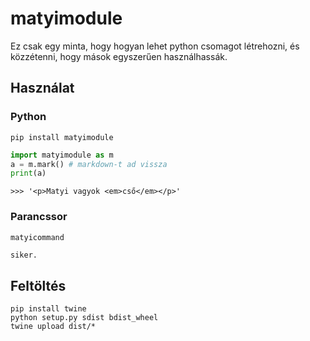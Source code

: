 # matyimodule

Ez csak egy minta, hogy hogyan lehet python csomagot létrehozni, és
közzétenni, hogy mások egyszerűen használhassák.

## Használat

### Python

`pip install matyimodule`

``` python
import matyimodule as m
a = m.mark() # markdown-t ad vissza
print(a)
```

    >>> '<p>Matyi vagyok <em>cső</em></p>'

### Parancssor

``` bash
matyicommand
```

    siker.

## Feltöltés

    pip install twine
    python setup.py sdist bdist_wheel
    twine upload dist/*
